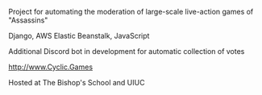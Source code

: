Project for automating the moderation of large-scale live-action games of "Assassins"

Django, AWS Elastic Beanstalk, JavaScript

Additional Discord bot in development for automatic collection of votes

http://www.Cyclic.Games

Hosted at The Bishop's School and UIUC
